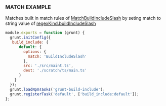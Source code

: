 ### MATCH EXAMPLE

Matches built in match rules of [MatchBuildIncludeSlash](/classes/matchoptions.matchbuildincludeslash.html)
by seting match to string value of [regexKind.buildIncludeSlash](/enums/enums.regexkind.html#buildincludeslash)

```js
module.exports = function (grunt) {
  grunt.initConfig({
   build_include: {
      default: {
        options: {
          match: 'BuildIncludeSlash'
        },
        src: './src/maint.ts',
        dest: './scratch/ts/main.ts'
      }
    }
  });
  grunt.loadNpmTasks('grunt-build-include');
  grunt.registerTask('default', ['build_include:default']);
};
```